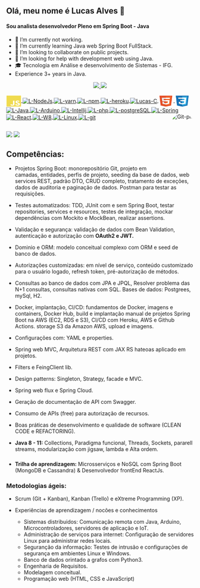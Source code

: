 ## Olá, meu nome é Lucas Alves 👋
#### Sou analista desenvolvedor Pleno em Spring Boot - Java 


- 🔭 I’m currently not working.
- 🌱 I’m currently learning Java web Spring Boot FullStack.
- 👯 I’m looking to collaborate on public projects.
- 🤔 I’m looking for help with development web using Java.
- 🎓 Tecnologia em Análise e desenvolvimento de Sistemas - IFG.
- Experience 3+ years in Java.
<div align="center">
  <a href="https://github.com/LucasAlvesDaCosta">
  <img height="180em" src="https://github-readme-stats.vercel.app/api?username=LucasAlvesDaCosta&show_icons=true&theme=dracula&include_all_commits=true&count_private=true"/>

<img height="180em" src="https://github-readme-stats.vercel.app/api/top-langs/?username=LucasAlvesDaCosta&layout=compact&include_all_lags&theme=dracula"/>
</div>
<div style="display: inline_block"> <br>
  <img align="center" alt="L-Js" height="30" width="40" src="https://raw.githubusercontent.com/devicons/devicon/master/icons/javascript/javascript-plain.svg">
  <img align="center" alt="L-NodeJs" height="30" width="40" src="https://cdn.jsdelivr.net/gh/devicons/devicon/icons/nodejs/nodejs-original.svg" />
  <img align="center" alt="L-yarn" height="40" width="40" src="https://cdn.jsdelivr.net/gh/devicons/devicon/icons/yarn/yarn-original-wordmark.svg" />
  <img align="center" alt="L-npm" height="40" width="40" src="https://cdn.jsdelivr.net/gh/devicons/devicon/icons/npm/npm-original-wordmark.svg" />
  <img align="center" alt="L-heroku" height="30" width="40" src="https://cdn.jsdelivr.net/gh/devicons/devicon/icons/heroku/heroku-plain-wordmark.svg" />
  <img align="center" alt="Lucas-C" height="30" width="40" src="https://cdn.jsdelivr.net/gh/devicons/devicon/icons/c/c-original.svg">
  <img align="center" alt="L-HTML" height="30" width="40" src="https://raw.githubusercontent.com/devicons/devicon/master/icons/html5/html5-original.svg">
  <img align="center" alt="L-CSS" height="30" width="40" src="https://raw.githubusercontent.com/devicons/devicon/master/icons/css3/css3-original.svg">
  <img align="center" alt="L-Java" height="50" width="50" src="https://cdn.jsdelivr.net/gh/devicons/devicon/icons/java/java-original-wordmark.svg">
  <img align="center" alt="L-Arduino" height="30" width="40" src="https://cdn.jsdelivr.net/gh/devicons/devicon/icons/arduino/arduino-original-wordmark.svg" />
  <img align="center" alt="L-Intellij" height="30" width="40" src="https://cdn.jsdelivr.net/gh/devicons/devicon/icons/intellij/intellij-original.svg">
  <img align="center" alt="L-php" height="30" width="40" src="https://cdn.jsdelivr.net/gh/devicons/devicon/icons/php/php-original.svg">
  <img align="center" alt="L-postgreSQL" height="30" width="40" src="https://cdn.jsdelivr.net/gh/devicons/devicon/icons/postgresql/postgresql-original.svg">
  <img align="center" alt="L-Spring" height="40" width="40" src="https://cdn.jsdelivr.net/gh/devicons/devicon/icons/spring/spring-original-wordmark.svg" />
  <img align="center" alt="L-React" height="30" width="40" src="https://cdn.jsdelivr.net/gh/devicons/devicon/icons/react/react-original-wordmark.svg" />
  <img align="center" alt="L-W8" height="30" width="40" src="https://cdn.jsdelivr.net/gh/devicons/devicon/icons/windows8/windows8-original.svg">
  <img align="center" alt="L-Linux" height="30" width="40" src="https://cdn.jsdelivr.net/gh/devicons/devicon/icons/linux/linux-original.svg">
  <img align="center" alt="L-git" height="40" width="40" src="https://cdn.jsdelivr.net/gh/devicons/devicon/icons/git/git-original-wordmark.svg" />





  <img align="right" alt="Git-pic" height="150" style="border-radius:50px;"  src="https://cdn.jsdelivr.net/gh/devicons/devicon/icons/github/github-original-wordmark.svg">
  
</div>
  
  ##
 
<div> 
 <a href = "https://linkedin.com/in/lucas-alves-933448127/"> <img src="https://img.shields.io/badge/-LinkedIn-%230077B5?style=for-the-badge&logo=linkedin&logoColor=white"></a> 
 <a href="mailto:lucasalves16.la@gmail.com?Subject=GitHub%20Contato"> <img src="https://img.shields.io/badge/-Gmail-%23333?style=for-the-badge&logo=gmail&logoColor=red"></a> 
</div>
  
## Competências:
  
* Projetos Spring Boot: monorepositório Git, projeto em camadas, entidades, perfis de projeto, seeding da base de dados, web services REST, padrão DTO, CRUD completo, tratamento de exceções, dados de auditoria e paginação de dados. Postman para testar as requisições.

* Testes automatizados: TDD, JUnit com e sem Spring Boot, testar repositories, services e resources, testes de integração, mockar dependências com Mockito e MockBean, realizar assertions.

* Validação e segurança: validação de dados com Bean Validation, autenticação e autorização com **OAuth2 e JWT.**

* Dominio e ORM: modelo conceitual complexo com ORM e seed de banco de dados. 

* Autorizações customizadas: em nível de serviço, conteúdo customizado para o usuário logado, refresh token, pré-autorização de métodos.

* Consultas ao banco de dados com JPA e JPQL, Resolver problema das N+1 consultas, consultas nativas com SQL. Bases de dados: Postgrees, mySql, H2.

* Docker, implantação, CI/CD: fundamentos de Docker, imagens e containers, Docker Hub, build e implantação manual de projetos Spring Boot na AWS (EC2, RDS e S3), CI/CD com Heroku, AWS e Github Actions. storage S3 da Amazon AWS, upload e imagens.

* Configurações com: YAML e properties.

* Spring web MVC, Arquitetura REST com JAX RS hateoas aplicado em projetos.

* Filters e FeingClient lib.

* Design patterns: Singleton,  Strategy, facade e MVC.

* Spring web flux e Spring Cloud.
  
* Geração de documentação de API com Swagger.

* Consumo de APIs (free) para autorização de recursos.
  
* Boas práticas de desenvolvimento e qualidade de software (CLEAN CODE e REFACTORING).
  
* **Java 8 - 11:** Collections, Paradigma funcional, Threads, Sockets, pararell streams, modularização com jigsaw, lambda e Alta ordem.
 
###
 * **Trilha de aprendizagem:** Microsserviços e NoSQL com Spring Boot (MongoDB e Cassandra) & Desenvolvedor frontEnd ReactJs.


### Metodologias ágeis:
  * Scrum (Git + Kanban), Kanban (Trello) e eXtreme Programming (XP).
  
* Experiências de aprendizagem / nocões e conhecimentos
  - Sistemas distribuidos: Comunicação remota com Java, Arduino, Microcontroladores, servidores de aplicação e IoT.
  - Administração de serviços para internet: Configuração de servidores Linux para administrar redes locais.
  - Seguranção da informação: Testes de intrusão e configurações de segurança em ambientes Linux e Windows.
  - Banco de dados orintado a grafos com Python3.
  - Engenharia de Requisitos.
  - Modelagem conceitual.
  - Programação web (HTML, CSS e JavaScript)
